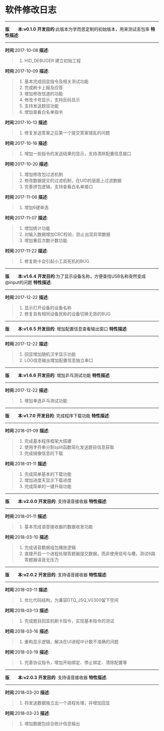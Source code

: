 # 软件修改日志
************************************************************************************
**版　　本:v0.1.0**
**开发目的**:此版本为学而思定制的初始版本，用来测试丢包率
**特性描述**: 
************************************************************************************
**时间**:2017-10-08
**描述**:
> 1. HID_DEBUGER 建立初始工程

**时间**:2017-10-09
**描述**:
> 1. 基本完成回显指令及相关测试功能
> 2. 完成刷卡上报及应答
> 3. 增加修改信道的功能
> 4. 修改卡号显示，支持反码显示
> 5. 支持发送题目功能
> 6. 增加查看白名单指令

**时间**:2017-10-13
**描述**:
> 1. 修复发送答案之后第一个提交答案错乱的问题

**时间**:2017-10-16
**描述**:
> 1. 增加一些指令的发送结果的显示，支持清除配置信息接口

**时间**:2017-10-20
**描述**:
> 1. 增加修改包过滤机制
> 2. 修改数据提交的过滤机制，在UID的层面上过滤数据
> 3. 完善拼包逻辑，支持查看白名单接口

**时间**:2017-11-06
**描述**:
> 1. 增加6键单选

**时间**:2017-11-07
**描述**:
> 1. 增加统计功能
> 2. 对输入数据增加CRC校验，防止出现异常数据
> 3. 增加重启次数计数功能

**时间**:2017-11-22
**描述**:
> 1. 修复刷卡会引起小工具死机的BUG

************************************************************************************
**版　　本:v1.6.4**
**开发目的**:为了显示设备名称，方便查找USB名称突然变成@input的问题
**特性描述**: 
************************************************************************************
**时间**:2017-12-22
**描述**:
> 1. 显示打开设备的设备名称
> 2. 修复具有相同设备民称的设备切换无效的BUG

************************************************************************************
**版　　本:v1.6.5**
**开发目的**: 增加配置信息查看输出窗口
**特性描述**: 
************************************************************************************
**时间**:2017-12-22
**描述**:
> 1. 回显增加随机汉字显示功能
> 2. LOG信息输出增加配置信息独立串口

************************************************************************************
**版　　本:v1.6.6**
**开发目的**: 增加乒乓测试功能
**特性描述**: 
************************************************************************************
**时间**:2017-12-22
**描述**:
> 1. 增加单选乒乓测试功能

************************************************************************************
**版　　本:v1.7.0**
**开发目的**: 完成程序下载功能
**特性描述**: 
************************************************************************************
**时间**:2018-01-09
**描述**:
> 1. 完成基本程序框架大搭建
> 2. 使用字符串分割split函数简化发送题目信息获取
> 3. 完成镜像信息的下载

**时间**:2018-01-11
**描述**:
> 1. 完成简单基本的下载功能
> 2. 增加进度天显示下载进度
> 3. 完成简单的一键升级功能

************************************************************************************
**版　　本:v2.0.0**
**开发目的**: 支持语音接收器
**特性描述**: 
************************************************************************************
**时间**:2018-01-11
**描述**:
> 1. 基本完成语音接收器的数据收发功能

**时间**:2018-03-10
**描述**:
> 1. 完成语音数据组包播放逻辑
> 2. 直接开启一个进程处理答题器提交数据，而非使用信号与槽，测试6路答题器语音无压力

************************************************************************************
**版　　本:v2.0.2**
**开发目的**: 支持语音接收器
**特性描述**: 
************************************************************************************
**时间**:2018-03-11
**描述**:
> 1. 优化代码结构，为兼容DTQ_JSQ_V0300留下空间

**时间**:2018-03-13
**描述**:
> 1. 完成题目回显机刷卡指令，实现基本指令的测试

**时间**:2018-03-16
**描述**:
> 1. 重构显示逻辑，解决在UI进程中计数不准确的问题

**时间**:2018-03-19
**描述**:
> 1. 完善协议指令，增加开始绑定、停止绑定、清除配置等

************************************************************************************
**版　　本:v2.0.3**
**开发目的**: 支持语音接收器
**特性描述**: 
************************************************************************************
**时间**:2018-03-20
**描述**:
> 1. 将发送数据独立出一个进程处理，并增加回显

**时间**:2018-03-23
**描述**:
> 1. 增加数据包综合统计信息输出